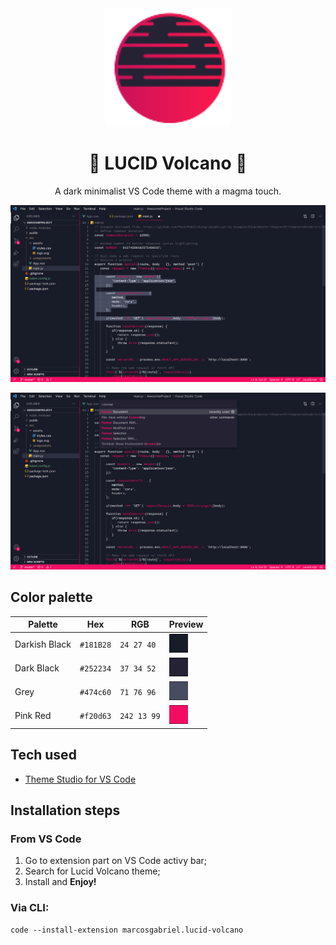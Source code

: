 <div align="center">

<img src="https://github.com/Resmung0/Lucid-Volcano/blob/main/Images/LV_only_logo.png" width="200"/>

# :volcano: **LUCID** Volcano :volcano:

A dark minimalist VS Code theme with a magma touch.

![preview-original](https://github.com/Resmung0/Lucid-Volcano/blob/main/Images/LV_screen_1.png)

![preview-original-2](https://github.com/Resmung0/Lucid-Volcano/blob/main/Images/LV_screen_2.png)

</div>

## Color palette

<div align="center">
  
Palette        | Hex       | RGB         | Preview
---            | ---       | ---         | ---
Darkish Black  | `#181B28` | `24 27 40`  |<img src="https://github.com/Resmung0/Lucid-Volcano/blob/main/Images/darkish_black.png" width="30"/>
Dark Black     | `#252234` | `37 34 52`  |<img src="https://github.com/Resmung0/Lucid-Volcano/blob/main/Images/dark_black.png" width="30"/>
Grey           | `#474c60` | `71 76 96`  |<img src="https://github.com/Resmung0/Lucid-Volcano/blob/main/Images/grey.png" width="30"/>
Pink Red       | `#f20d63` | `242 13 99` |<img src="https://github.com/Resmung0/Lucid-Volcano/blob/main/Images/pink_red.png" width="30"/>

</div>

## Tech used

* [Theme Studio for VS Code](https://themes.vscode.one/)

## Installation steps

### From VS Code

1. Go to extension part on VS Code activy bar;
2. Search for Lucid Volcano theme;
3. Install and **Enjoy!**

### Via CLI:

```
code --install-extension marcosgabriel.lucid-volcano
```
